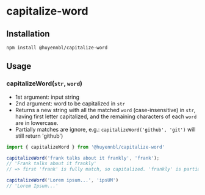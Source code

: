# capitalize-word

## Installation
```
npm install @huyennbl/capitalize-word
```

## Usage
### capitalizeWord(`str`, `word`)

- 1st argument: input string
- 2nd argument: word to be capitalized in `str`
- Returns a new string with all the matched `word` (case-insensitive) in `str`, having first letter capitalized, and the remaining characters of each `word` are in lowercase.
- Partially matches are ignore, e.g.: `capitalizeWord('github', 'git')` will still return 'github')


```js
import { capitalizeWord } from '@huyennbl/capitalize-word'

capitalizeWord('frank talks about it frankly', 'frank');
// 'Frank talks about it frankly'
// => first 'frank' is fully match, so capitalized. 'frankly' is partially match, hence ignored.

capitalizeWord('Lorem ipsum...', 'ipsUM')
// 'Lorem Ipsum...'
```